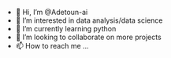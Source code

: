 - 👋 Hi, I’m @Adetoun-ai
- 👀 I’m interested in data analysis/data science
- 🌱 I’m currently learning python
- 💞️ I’m looking to collaborate on more projects
- 📫 How to reach me ...

<!---
Adetoun-ai/Adetoun-ai is a ✨ special ✨ repository because its `README.md` (this file) appears on your GitHub profile.
You can click the Preview link to take a look at your changes.
--->
